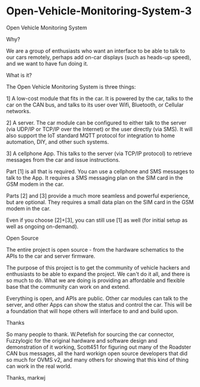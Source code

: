 # Open-Vehicle-Monitoring-System-3

Open Vehicle Monitoring System

Why?

We are a group of enthusiasts who want an interface to be able to talk to our cars remotely, perhaps
add on-car displays (such as heads-up speed), and we want to have fun doing it.

What is it?

The Open Vehicle Monitoring System is three things:

1] A low-cost module that fits in the car. It is powered by the car, talks to the car on the CAN bus,
   and talks to its user over Wifi, Bluetooth, or Cellular networks.

2] A server. The car module can be configured to either talk to the server (via UDP/IP or TCP/IP over
   the Internet) or the user directly (via SMS). It will also support the IoT standard MQTT protocol
   for integration to home automation, DIY, and other such systems.

3] A cellphone App. This talks to the server (via TCP/IP protocol) to retrieve messages from the
   car and issue instructions.

Part [1] is all that is required. You can use a cellphone and SMS messages to talk to the App. It
requires a SMS messaging plan on the SIM card in the GSM modem in the car.

Parts [2] and [3] provide a much more seamless and powerful experience, but are optional.
They requires a small data plan on the SIM card in the GSM modem in the car.

Even if you choose [2]+[3], you can still use [1] as well (for initial setup as well as ongoing on-demand).

Open Source

The entire project is open source - from the hardware schematics to the APIs to the car and server firmware.

The purpose of this project is to get the community of vehicle hackers and enthusiasts to be able to expand the
project. We can't do it all, and there is so much to do. What we are doing is providing an affordable and
flexible base that the community can work on and extend.

Everything is open, and APIs are public. Other car modules can talk to the server, and other Apps can show the
status and control the car. This will be a foundation that will hope others will interface to and and build upon.

Thanks

So many people to thank. W.Petefish for sourcing the car connector, Fuzzylogic for the original hardware and
software design and demonstration of it working, Scott451 for figuring out many of the Roadster CAN bus
messages, all the hard workign open source developers that did so much for OVMS v2, and many others for
showing that this kind of thing can work in the real world.

Thanks,
markwj
